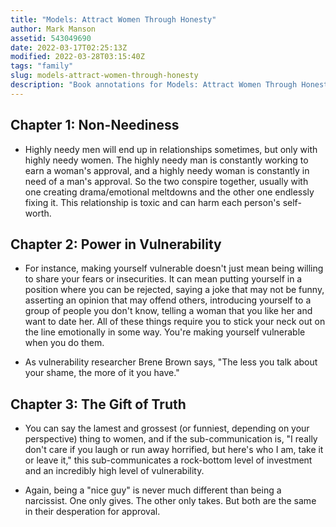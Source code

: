 ```yaml
---
title: "Models: Attract Women Through Honesty"
author: Mark Manson
assetid: 543049690
date: 2022-03-17T02:25:13Z
modified: 2022-03-28T03:15:40Z
tags: "family"
slug: models-attract-women-through-honesty
description: "Book annotations for Models: Attract Women Through Honesty by Mark Manson"
---
```


## Chapter 1: Non-Neediness

*  Highly needy men will end up in relationships
   sometimes, but only with highly needy women. The highly needy man
   is constantly working to earn a woman's approval, and a highly
   needy woman is constantly in need of a man's approval. So the two
   conspire together, usually with one creating drama/emotional
   meltdowns and the other one endlessly fixing it. This relationship
   is toxic and can harm each person's self-worth.

## Chapter 2: Power in Vulnerability

*  For instance, making yourself vulnerable
   doesn't just mean being willing to share your fears or
   insecurities. It can mean putting yourself in a position where you
   can be rejected, saying a joke that may not be funny, asserting an
   opinion that may offend others, introducing yourself to a group of
   people you don't know, telling a woman that you like her and want
   to date her. All of these things require you to stick your neck out
   on the line emotionally in some way. You're making yourself
   vulnerable when you do them.

*  As vulnerability researcher Brene Brown says, "The
   less you talk about your shame, the more of it you have."

## Chapter 3: The Gift of Truth

*  You can say the lamest and grossest (or
   funniest, depending on your perspective) thing to women, and if the
   sub-communication is, "I really don't care if you laugh or run away
   horrified, but here's who I am, take it or leave it," this
   sub-communicates a rock-bottom level of investment and an
   incredibly high level of vulnerability.

*  Again, being a
   "nice guy" is never much different than being a narcissist. One
   only gives. The other only takes. But both are the same in their
   desperation for approval.

